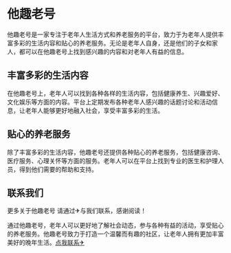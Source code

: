 # 他趣老号

他趣老号是一家专注于老年人生活方式和养老服务的平台，致力于为老年人提供丰富多彩的生活内容和贴心的养老服务。无论是老年人自身，还是他们的子女和家人，都可以在他趣老号上找到感兴趣的内容和对老年人有益的信息。

## 丰富多彩的生活内容

在他趣老号上，老年人可以找到各种各样的生活内容，包括健康养生、兴趣爱好、文化娱乐等方面的内容。平台上定期发布各种老年人感兴趣的话题讨论和活动信息，让老年人能够更好地融入社会，享受丰富多彩的生活。

## 贴心的养老服务

除了丰富多彩的生活内容，他趣老号还提供各种贴心的养老服务，包括健康咨询、医疗服务、心理关怀等方面的服务。老年人可以在平台上找到专业的医生和护理人员，得到他们需要的帮助和支持。

## 联系我们

更多关于他趣老号 请通过✈与我们联系，感谢阅读！

通过他趣老号，老年人可以更好地了解社会动态，参与各种有益的活动，享受贴心的养老服务。他趣老号致力于打造一个温馨而有趣的社区，让老年人拥有更加丰富美好的晚年生活。[点我联系✈](https://go.k02.cc)
